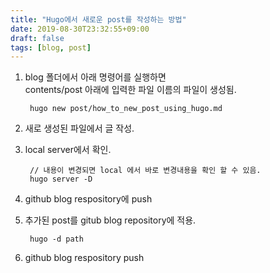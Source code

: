 ```yaml
---
title: "Hugo에서 새로운 post를 작성하는 방법"
date: 2019-08-30T23:32:55+09:00
draft: false
tags: [blog, post]
---
```

1. blog 폴더에서 아래 명령어를 실행하면  
contents/post 아래에 입력한 파일 이름의 파일이 생성됨.

        hugo new post/how_to_new_post_using_hugo.md

1. 새로 생성된 파일에서 글 작성.  
1. local server에서 확인.  

        // 내용이 변경되면 local 에서 바로 변경내용을 확인 할 수 있음.
        hugo server -D

1. github blog respository에 push
1. 추가된 post를 gitub blog repository에 적용.

        hugo -d path

1. github blog respository push
